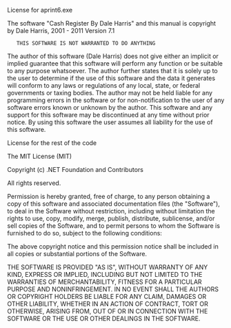 License for  aprint6.exe


 The software "Cash Register By Dale Harris" and this manual
          is copyright by Dale Harris, 2001 - 2011
                       Version 7.1

       THIS SOFTWARE IS NOT WARRANTED TO DO ANYTHING

   The author of this software (Dale Harris) does not give either an implicit or implied guarantee that this software will perform any function or be suitable to any purpose whatsoever.
   The author further states that it is solely up to the user to determine if the use of this software and the data it generates will conform to any laws or regulations of any local, state, or federal governments or taxing bodies.
   The author may not be held liable for any programming errors in the software or for non-notification to the user of any software errors known or unknown by the author.
   This software and any support for this software may be discontinued at any time without prior notice.
   By using this software the user assumes all liability for the use of this software.


License for the rest of the code

The MIT License (MIT)

Copyright (c) .NET Foundation and Contributors

All rights reserved.

Permission is hereby granted, free of charge, to any person obtaining a copy
of this software and associated documentation files (the "Software"), to deal
in the Software without restriction, including without limitation the rights
to use, copy, modify, merge, publish, distribute, sublicense, and/or sell
copies of the Software, and to permit persons to whom the Software is
furnished to do so, subject to the following conditions:

The above copyright notice and this permission notice shall be included in all
copies or substantial portions of the Software.

THE SOFTWARE IS PROVIDED "AS IS", WITHOUT WARRANTY OF ANY KIND, EXPRESS OR
IMPLIED, INCLUDING BUT NOT LIMITED TO THE WARRANTIES OF MERCHANTABILITY,
FITNESS FOR A PARTICULAR PURPOSE AND NONINFRINGEMENT. IN NO EVENT SHALL THE
AUTHORS OR COPYRIGHT HOLDERS BE LIABLE FOR ANY CLAIM, DAMAGES OR OTHER
LIABILITY, WHETHER IN AN ACTION OF CONTRACT, TORT OR OTHERWISE, ARISING FROM,
OUT OF OR IN CONNECTION WITH THE SOFTWARE OR THE USE OR OTHER DEALINGS IN THE
SOFTWARE.

